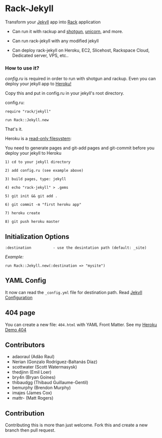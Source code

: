 Rack-Jekyll
===========

Transform your [Jekyll](http://github.com/mojombo/jekyll) app into [Rack](http://github.com/rack/rack) application

- Can run it with rackup and [shotgun](http://github.com/rtomakyo/shotgun), [unicorn](http://github.com/defunkt/unicorn), and more.

- Can run rack-jekyll with any modified jekyll

- Can deploy rack-jekyll on Heroku, EC2, Slicehost, Rackspace Cloud, Dedicated server, VPS, etc..


### How to use it?

*config.ru* is required in order to run with shotgun and rackup. Even you can deploy your jekyll app to [Heroku!](http://www.heroku.com/)

Copy this and put in config.ru in your jekyll's root directory.


config.ru:

    require "rack/jekyll"

    run Rack::Jekyll.new


That's it.


Heroku is a [read-only filesystem](http://docs.heroku.com/constraints#read-only-filesystem):

You need to generate pages and git-add pages and git-commit before you deploy your jekyll to Heroku

    1) cd to your jekyll directory

    2) add config.ru (see example above)
    
    3) build pages, type: jekyll
    
    4) echo "rack-jekyll" > .gems
    
    5) git init && git add .
    
    6) git commit -m "first heroku app"
    
    7) heroku create
    
    8) git push heroku master


## Initialization Options

    :destination          - use the desintation path (default: _site)


*Example:*

    run Rack::Jekyll.new(:destination => "mysite")


## YAML Config

It now can read the `_config.yml` file for destination path. Read [Jekyll Configuration](http://jekyllrb.com/docs/configuration/)


## 404 page

You can create a new file: `404.html` with YAML Front Matter. See my [Heroku Demo 404](http://bry4n.heroku.com/show/me/404/)

## Contributors
* adaoraul (Adão Raul)
* Nerian (Gonzalo Rodríguez-Baltanás Díaz)
* scottwater (Scott Watermasysk)
* thedjinn (Emil Loer)
* bry4n (Bryan Goines)
* thibaudgg (Thibaud Guillaume-Gentil)
* bemurphy (Brendon Murphy)
* imajes (James Cox)
* mattr- (Matt Rogers)

## Contribution

Contributing this is more than just welcome. Fork this and create a new branch then pull request.
